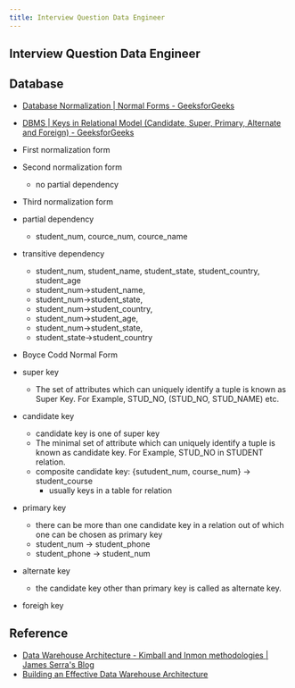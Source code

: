 ```yaml
---
title: Interview Question Data Engineer
---
```


## Interview Question Data Engineer

## Database
* [Database Normalization \| Normal Forms \- GeeksforGeeks](https://www.geeksforgeeks.org/database-normalization-normal-forms/)
* [DBMS \| Keys in Relational Model \(Candidate, Super, Primary, Alternate and Foreign\) \- GeeksforGeeks](https://www.geeksforgeeks.org/dbms-keys-candidate-super-primary-alternate-and-foreign/)

* First normalization form
* Second normalization form
    * no partial dependency
* Third normalization form
* partial dependency
    * student_num, cource_num, cource_name
* transitive dependency
    * student_num, student_name, student_state, student_country, student_age
    * student_num->student_name,
    * student_num->student_state,
    * student_num->student_country,
    * student_num->student_age,
    * student_num->student_state,
    * student_state->student_country
* Boyce Codd Normal Form
* super key
    * The set of attributes which can uniquely identify a tuple is known as Super Key. For Example, STUD_NO, (STUD_NO, STUD_NAME) etc.
* candidate key
    * candidate key is one of super key
    * The minimal set of attribute which can uniquely identify a tuple is known as candidate key. For Example, STUD_NO in STUDENT relation.
    * composite candidate key: {sutudent_num, course_num} -> student_course
        * usually keys in a table for relation
* primary key
    * there can be more than one candidate key in a relation out of which one can be chosen as primary key
    * student_num -> student_phone
    * student_phone -> student_num
* alternate key
    * the candidate key other than primary key is called as alternate key.
* foreigh key

## Reference
* [Data Warehouse Architecture - Kimball and Inmon methodologies | James Serra's Blog](https://www.jamesserra.com/archive/2012/03/data-warehouse-architecture-kimball-and-inmon-methodologies/)
* [Building an Effective Data Warehouse Architecture](https://www.slideshare.net/jamserra/data-warehouse-architecture-16065902)

